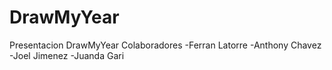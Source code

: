 # DrawMyYear
Presentacion DrawMyYear
Colaboradores 
  -Ferran Latorre
  -Anthony Chavez
  -Joel Jimenez
  -Juanda Gari
  
